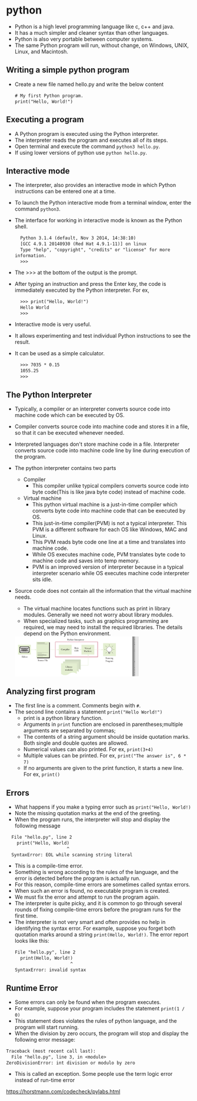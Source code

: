 # python

- Python is a high level programming language like c, c++ and java.
- It has a much simpler and cleaner syntax than other languages.
- Python is also very portable between computer systems.
- The same Python program will run, without change, on Windows, UNIX, Linux, and Macintosh.

## Writing a simple python program

- Create a new file named hello.py and write the below content

    ```
    # My first Python program. 
    print("Hello, World!")
    ```
  
## Executing a program

- A Python program is executed using the Python interpreter.
- The interpreter reads the program and executes all of its steps.
- Open terminal and execute the command `python3 hello.py`.
- If using lower versions of python use `python hello.py`.

## Interactive mode

- The interpreter, also provides an interactive mode in which Python instructions can be entered one at a time.
- To launch the Python interactive mode from a terminal window, enter the command `python3`.
- The interface for working in interactive mode is known as the Python shell.

        Python 3.1.4 (default, Nov 3 2014, 14:38:10)
        [GCC 4.9.1 20140930 (Red Hat 4.9.1-11)] on linux
        Type "help", "copyright", "credits" or "license" for more information. 
        >>>

- The >>> at the bottom of the output is the prompt.
- After typing an instruction and press the Enter key, the code is immediately executed by the Python interpreter. For ex,

        >>> print("Hello, World!") 
        Hello World
        >>>

- Interactive mode is very useful.
- It allows experimenting and test individual Python instructions to see the result.
- It can be used as a simple calculator.

        >>> 7035 * 0.15 
        1055.25
        >>>

## The Python Interpreter

- Typically, a compiler or an interpreter converts source code into machine code which can be executed by OS.
- Compiler converts source code into machine code and stores it in a file, so that it can be executed whenever needed.
- Interpreted languages don't store machine code in a file. Interpreter converts source code into machine code line by line during execution of the program.
- The python interpreter contains two parts
  - Compiler
    - This compiler unlike typical compilers converts source code into byte code(This is like java byte code) instead of machine code.
  - Virtual machine
    - This python virtual machine is a just-in-time compiler which converts byte code into machine code that can be executed by OS.
    - This just-in-time compiler(PVM) is not a typical interpreter. This PVM is a different software for each OS like Windows, MAC and Linux.
    - This PVM reads byte code one line at a time and translates into machine code.
    - While OS executes machine code, PVM translates byte code to machine code and saves into temp memory.
    - PVM is an improved version of interpreter because in a typical interpreter scenario while OS executes machine code interpreter sits idle.
- Source code does not contain all the information that the virtual machine needs.
  - The virtual machine locates functions such as print in library modules. Generally we need not worry about library modules.
  - When specialized tasks, such as graphics programming are required, we may need to install the required libraries. The details depend on the Python environment.
  

  <img src="images/python_interpreter.png" alt="Python Interpreter" align="middle" width="70%">

## Analyzing first program

- The first line is a comment. Comments begin with `#`.
- The second line contains a statement `print("Hello World!")`
  - print is a python library function.
  - Arguments in `print` function are enclosed in parentheses;multiple arguments are separated by commas;
  - The contents of a string argument should be inside quotation marks. Both single and double quotes are allowed.
  - Numerical values can also printed. For ex, `print(3+4)`
  - Multiple values can be printed. For ex, `print("The answer is", 6 * 7)`
  - If no arguments are given to the print function, it starts a new line. For ex, `print()`

## Errors

- What happens if you make a typing error such as `print("Hello, World!)`
- Note the missing quotation marks at the end of the greeting.
- When the program runs, the interpreter will stop and display the following message
  
```
  File "hello.py", line 2 
    print("Hello, World) 
                       ^
  SyntaxError: EOL while scanning string literal
  ```
- This is a compile-time error.
- Something is wrong according to the rules of the language, and the error is detected before the program is actually run.
- For this reason, compile-time errors are sometimes called syntax errors.
- When such an error is found, no executable program is created.
- We must fix the error and attempt to run the program again.
- The interpreter is quite picky, and it is common to go through several rounds of fixing compile-time errors 
  before the program runs for the first time.
- The interpreter is not very smart and often provides no help in identifying the syntax error. 
  For example, suppose you forget both quotation marks around a string `print(Hello, World!)`.
  The error report looks like this:
  ```
  File "hello.py", line 2 
    print(Hello, World!)
                       ^ 
  SyntaxError: invalid syntax
  ```

## Runtime Error

- Some errors can only be found when the program executes.
- For example, suppose your program includes the statement `print(1 / 0)`
- This statement does violates the rules of python language, and the program will start running.
- When the division by zero occurs, the program will stop and display the following error message:
```
Traceback (most recent call last):
  File "hello.py", line 3, in <module>
ZeroDivisionError: int division or modulo by zero
```
- This is called an exception. Some people use the term logic error instead of run-time error

https://horstmann.com/codecheck/pylabs.html
